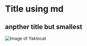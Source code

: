# Title using md
## anpther title but smallest
![Image of Yaktocat](https://octodex.github.com/images/yaktocat.png)
